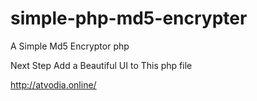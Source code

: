 # simple-php-md5-encrypter

A Simple Md5 Encryptor php

Next Step
Add a Beautiful UI to This php file

http://atvodia.online/
